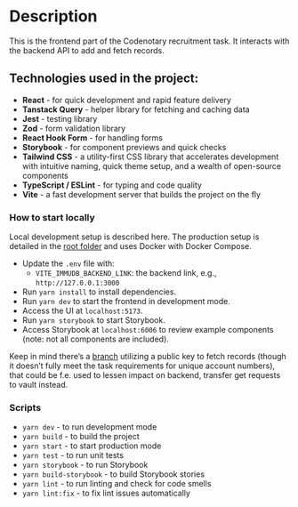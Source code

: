 # Description

This is the frontend part of the Codenotary recruitment task. It interacts with the backend API to add and fetch records.

## Technologies used in the project:

- **React** - for quick development and rapid feature delivery
- **Tanstack Query** - helper library for fetching and caching data
- **Jest** - testing library
- **Zod** - form validation library
- **React Hook Form** - for handling forms
- **Storybook** - for component previews and quick checks
- **Tailwind CSS** - a utility-first CSS library that accelerates development with intuitive naming, quick theme setup, and a wealth of open-source components
- **TypeScript / ESLint** - for typing and code quality
- **Vite** - a fast development server that builds the project on the fly

### How to start locally

Local development setup is described here. The production setup is detailed in the [root folder](../README.md) and uses Docker with Docker Compose.

- Update the `.env` file with:
  - `VITE_IMMUDB_BACKEND_LINK`: the backend link, e.g., `http://127.0.0.1:3000`
- Run `yarn install` to install dependencies.
- Run `yarn dev` to start the frontend in development mode.
- Access the UI at `localhost:5173`.
- Run `yarn storybook` to start Storybook.
- Access Storybook at `localhost:6006` to review example components (note: not all components are included).

Keep in mind there’s a [branch](https://github.com/Karlos97/codenotary-fullstack-app/tree/MK/dev-version-with-public-key-on-frontend) utilizing a public key to fetch records (though it doesn’t fully meet the task requirements for unique account numbers), that could be f.e. used to lessen impact on backend, transfer get requests to vault instead.

### Scripts

- `yarn dev` - to run development mode
- `yarn build` - to build the project
- `yarn start` - to start production mode
- `yarn test` - to run unit tests
- `yarn storybook` - to run Storybook
- `yarn build-storybook` - to build Storybook stories
- `yarn lint` - to run linting and check for code smells
- `yarn lint:fix` - to fix lint issues automatically
